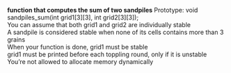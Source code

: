 **function that computes the sum of two sandpiles**
Prototype: void sandpiles_sum(int grid1[3][3], int grid2[3][3]);  
You can assume that both grid1 and grid2 are individually stable  
A sandpile is considered stable when none of its cells contains more than 3 grains  
When your function is done, grid1 must be stable  
grid1 must be printed before each toppling round, only if it is unstable  
You’re not allowed to allocate memory dynamically